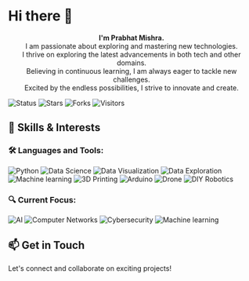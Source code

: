 <!-- Optional GitHub Profile Banner -->
# Hi there 👋

<p align="center">
  <b>I'm Prabhat Mishra.</b><br>
  I am passionate about exploring and mastering new technologies.<br>
  I thrive on exploring the latest advancements in both tech and other domains.<br>
  Believing in continuous learning, I am always eager to tackle new challenges.<br>
  Excited by the endless possibilities, I strive to innovate and create.<br>
</p>

<!-- Badges Section -->
![Status](https://img.shields.io/badge/status-updating-brightgreen)
![Stars](https://img.shields.io/github/stars/COBR-A/COBR-A)
![Forks](https://img.shields.io/github/forks/COBR-A/COBR-A)
![Visitors](https://hits.seeyoufarm.com/api/count/incr/badge.svg?url=https%3A%2F%2Fgithub.com%2FCOBR-A%2FCOBR-A&count_bg=%2379C83D&title_bg=%23555555&icon=github.svg&icon_color=%23E7E7E7&title=Visitors&edge_flat=false)

## 🌟 Skills & Interests

### 🛠️ **Languages and Tools:**
  ![Python](https://img.shields.io/badge/-Python-000?logo=Python&logoColor=white)
  ![Data Science](https://img.shields.io/badge/-Data%20Science-000?logo=Jupyter&logoColor=white)
  ![Data Visualization](https://img.shields.io/badge/-Data%20Visualization-000?logo=Plotly&logoColor=white)
  ![Data Exploration](https://img.shields.io/badge/-Data%20Exploration-000?logo=Kaggle&logoColor=white)
  ![Machine learning](https://img.shields.io/badge/-Machine%20Learning-000?logo=TensorFlow&logoColor=white)
  ![3D Printing](https://img.shields.io/badge/-3D%20Printing-000?logo=Thingiverse&logoColor=white)
  ![Arduino](https://img.shields.io/badge/-Arduino-000?logo=Arduino&logoColor=white)
  ![Drone](https://img.shields.io/badge/-Drone-000?logo=AutelRobotics&logoColor=white)
  ![DIY Robotics](https://img.shields.io/badge/-DIY%20Robotics-000?logo=RobotFramework&logoColor=white)

### 🔍 **Current Focus:**
  ![AI](https://img.shields.io/badge/-Artificial%20Intelligence-000?logo=OpenAI&logoColor=white)
  ![Computer Networks](https://img.shields.io/badge/-Computer%20Networks-000?logo=Cisco&logoColor=white)
  ![Cybersecurity](https://img.shields.io/badge/-Cybersecurity-000?logo=HackTheBox&logoColor=white)
  ![Machine learning](https://img.shields.io/badge/-Machine%20Learning-000?logo=TensorFlow&logoColor=white)

## 📫 Get in Touch
Let's connect and collaborate on exciting projects!
